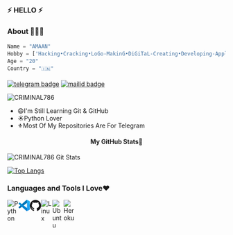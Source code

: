 ### ⚡ HELLO ⚡

### About 🙋🏻‍♂️
```python
Name = "AMAAN"
Hobby = ['Hacking•Cracking•LoGo-MakinG•DiGiTaL-Creating•Developing-Applications•YoutubinG':  '❣️']
Age = "20"
Country = "🇮🇳"
```
#### 
[![telegram badge](https://img.shields.io/badge/@CRIMINAL786-30302f?style=for-the-badge&logo=telegram)](https://t.me/CRIMINAL786)
[![mailid badge](https://img.shields.io/badge/AMAAN-30302f?style=for-the-badge&logo=gmail)](mailto:AMAANTHEGAMERKING@gmail.com)
<p align="left"> <img src="https://komarev.com/ghpvc/?username=CRIMINAL786&label=Profile%20Views&color=orange&style=flat-square" alt="CRIMINAL786" /> </p>

- 😄I'm Still Learning Git & GitHub
- ☀️Python Lover
- ⚜️Most Of My Repositories Are For Telegram

<h4 align="center"><b>My GitHub Stats💛</b></h4>

![CRIMINAL786 Git Stats](https://github-readme-stats.vercel.app/api?username=CRIMINAL786&include_all_commits=true&count_private=true&theme=highcontrast)

[![Top Langs](https://github-readme-stats.vercel.app/api/top-langs/?username=CRIMINAL786&layout=compact&theme=radical)](https://github.com/CRIMINAL786)

### Languages and Tools I Love❤️
[<img align="left" alt="Python" width="26px" src="https://upload.wikimedia.org/wikipedia/commons/thumb/c/c3/Python-logo-notext.svg/600px-Python-logo-notext.svg.png" />](https://python.org/)
[<img align="left" alt="Visual Studio Code" width="26px" src="https://raw.githubusercontent.com/github/explore/80688e429a7d4ef2fca1e82350fe8e3517d3494d/topics/visual-studio-code/visual-studio-code.png" />](https://code.visualstudio.com/)
[<img align="left" alt="GitHub" width="26px" src="https://raw.githubusercontent.com/github/explore/78df643247d429f6cc873026c0622819ad797942/topics/github/github.png" />](https://git-scm.com/)
[<img align="left" alt="Linux" width="26px" src="https://www.freepnglogos.com/uploads/linux-png/difference-between-linux-and-window-operating-system-3.png" />](https://www.linux.org/)
[<img align="left" alt="Ubuntu" width="26px" src="https://assets.ubuntu.com/v1/29985a98-ubuntu-logo32.png" />](https://www.ubuntu.com)
[<img align="left" alt="Heroku" width="26px" src="https://www.nicepng.com/png/full/223-2233246_heroku-logo-salesforce-heroku.png" />](https://heroku.com/)

<br />
<br />
